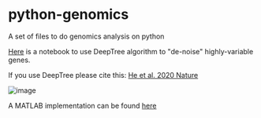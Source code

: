 # python-genomics
A set of files to do genomics analysis on python

[Here](https://github.com/brianpenghe/python-genomics/blob/master/DeepTree%20algorithm%20demo.ipynb) is a notebook to use DeepTree algorithm to "de-noise" highly-variable genes. 

If you use DeepTree please cite this: [He et al. 2020 Nature](https://www.nature.com/articles/s41586-020-2536-x) 

![image](https://user-images.githubusercontent.com/4110443/90067837-9b57cc80-dce7-11ea-9d31-8f5e49d07964.png)

A MATLAB implementation can be found [here](https://github.com/brianpenghe/Matlab-genomics)
